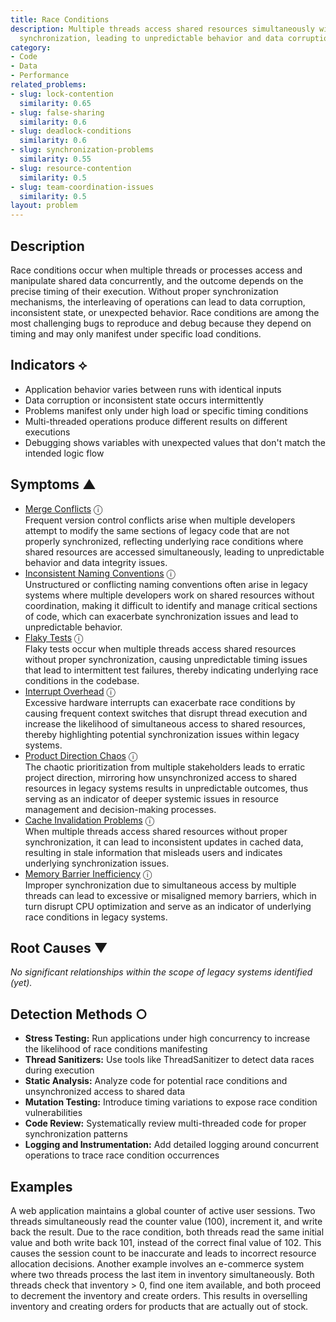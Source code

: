 ```yaml
---
title: Race Conditions
description: Multiple threads access shared resources simultaneously without proper
  synchronization, leading to unpredictable behavior and data corruption.
category:
- Code
- Data
- Performance
related_problems:
- slug: lock-contention
  similarity: 0.65
- slug: false-sharing
  similarity: 0.6
- slug: deadlock-conditions
  similarity: 0.6
- slug: synchronization-problems
  similarity: 0.55
- slug: resource-contention
  similarity: 0.5
- slug: team-coordination-issues
  similarity: 0.5
layout: problem
---
```


## Description

Race conditions occur when multiple threads or processes access and manipulate shared data concurrently, and the outcome depends on the precise timing of their execution. Without proper synchronization mechanisms, the interleaving of operations can lead to data corruption, inconsistent state, or unexpected behavior. Race conditions are among the most challenging bugs to reproduce and debug because they depend on timing and may only manifest under specific load conditions.

## Indicators ⟡

- Application behavior varies between runs with identical inputs
- Data corruption or inconsistent state occurs intermittently
- Problems manifest only under high load or specific timing conditions
- Multi-threaded operations produce different results on different executions
- Debugging shows variables with unexpected values that don't match the intended logic flow

## Symptoms ▲
- [Merge Conflicts](merge-conflicts.md) <span class="info-tooltip" title="Confidence: 0.490, Strength: 0.757">ⓘ</span>
<br/>  Frequent version control conflicts arise when multiple developers attempt to modify the same sections of legacy code that are not properly synchronized, reflecting underlying race conditions where shared resources are accessed simultaneously, leading to unpredictable behavior and data integrity issues.
- [Inconsistent Naming Conventions](inconsistent-naming-conventions.md) <span class="info-tooltip" title="Confidence: 0.486, Strength: 0.771">ⓘ</span>
<br/>  Unstructured or conflicting naming conventions often arise in legacy systems where multiple developers work on shared resources without coordination, making it difficult to identify and manage critical sections of code, which can exacerbate synchronization issues and lead to unpredictable behavior.
- [Flaky Tests](flaky-tests.md) <span class="info-tooltip" title="Confidence: 0.426, Strength: 0.757">ⓘ</span>
<br/>  Flaky tests occur when multiple threads access shared resources without proper synchronization, causing unpredictable timing issues that lead to intermittent test failures, thereby indicating underlying race conditions in the codebase.
- [Interrupt Overhead](interrupt-overhead.md) <span class="info-tooltip" title="Confidence: 0.373, Strength: 0.785">ⓘ</span>
<br/>  Excessive hardware interrupts can exacerbate race conditions by causing frequent context switches that disrupt thread execution and increase the likelihood of simultaneous access to shared resources, thereby highlighting potential synchronization issues within legacy systems.
- [Product Direction Chaos](product-direction-chaos.md) <span class="info-tooltip" title="Confidence: 0.359, Strength: 0.757">ⓘ</span>
<br/>  The chaotic prioritization from multiple stakeholders leads to erratic project direction, mirroring how unsynchronized access to shared resources in legacy systems results in unpredictable outcomes, thus serving as an indicator of deeper systemic issues in resource management and decision-making processes.
- [Cache Invalidation Problems](cache-invalidation-problems.md) <span class="info-tooltip" title="Confidence: 0.330, Strength: 0.880">ⓘ</span>
<br/>  When multiple threads access shared resources without proper synchronization, it can lead to inconsistent updates in cached data, resulting in stale information that misleads users and indicates underlying synchronization issues.
- [Memory Barrier Inefficiency](memory-barrier-inefficiency.md) <span class="info-tooltip" title="Confidence: 0.308, Strength: 0.775">ⓘ</span>
<br/>  Improper synchronization due to simultaneous access by multiple threads can lead to excessive or misaligned memory barriers, which in turn disrupt CPU optimization and serve as an indicator of underlying race conditions in legacy systems.

## Root Causes ▼

*No significant relationships within the scope of legacy systems identified (yet).*

## Detection Methods ○

- **Stress Testing:** Run applications under high concurrency to increase the likelihood of race conditions manifesting
- **Thread Sanitizers:** Use tools like ThreadSanitizer to detect data races during execution
- **Static Analysis:** Analyze code for potential race conditions and unsynchronized access to shared data
- **Mutation Testing:** Introduce timing variations to expose race condition vulnerabilities
- **Code Review:** Systematically review multi-threaded code for proper synchronization patterns
- **Logging and Instrumentation:** Add detailed logging around concurrent operations to trace race condition occurrences

## Examples

A web application maintains a global counter of active user sessions. Two threads simultaneously read the counter value (100), increment it, and write back the result. Due to the race condition, both threads read the same initial value and both write back 101, instead of the correct final value of 102. This causes the session count to be inaccurate and leads to incorrect resource allocation decisions. Another example involves an e-commerce system where two threads process the last item in inventory simultaneously. Both threads check that inventory > 0, find one item available, and both proceed to decrement the inventory and create orders. This results in overselling inventory and creating orders for products that are actually out of stock.
